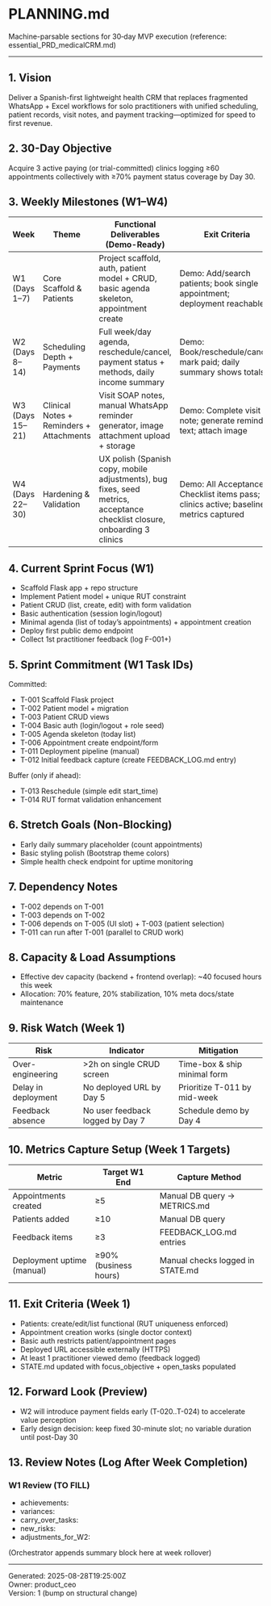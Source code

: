 # PLANNING.md

Machine-parsable sections for 30‑day MVP execution (reference: essential_PRD_medicalCRM.md)

---

## 1. Vision
Deliver a Spanish-first lightweight health CRM that replaces fragmented WhatsApp + Excel workflows for solo practitioners with unified scheduling, patient records, visit notes, and payment tracking—optimized for speed to first revenue.

## 2. 30-Day Objective
Acquire 3 active paying (or trial-committed) clinics logging ≥60 appointments collectively with ≥70% payment status coverage by Day 30.

## 3. Weekly Milestones (W1–W4)

| Week | Theme | Functional Deliverables (Demo-Ready) | Exit Criteria |
|------|-------|---------------------------------------|---------------|
| W1 (Days 1–7) | Core Scaffold & Patients | Project scaffold, auth, patient model + CRUD, basic agenda skeleton, appointment create | Demo: Add/search patients; book single appointment; deployment reachable |
| W2 (Days 8–14) | Scheduling Depth + Payments | Full week/day agenda, reschedule/cancel, payment status + methods, daily income summary | Demo: Book/reschedule/cancel; mark paid; daily summary shows totals |
| W3 (Days 15–21) | Clinical Notes + Reminders + Attachments | Visit SOAP notes, manual WhatsApp reminder generator, image attachment upload + storage | Demo: Complete visit note; generate reminder text; attach image |
| W4 (Days 22–30) | Hardening & Validation | UX polish (Spanish copy, mobile adjustments), bug fixes, seed metrics, acceptance checklist closure, onboarding 3 clinics | Demo: All Acceptance Checklist items pass; 3 clinics active; baseline metrics captured |

## 4. Current Sprint Focus (W1)
- Scaffold Flask app + repo structure
- Implement Patient model + unique RUT constraint
- Patient CRUD (list, create, edit) with form validation
- Basic authentication (session login/logout)
- Minimal agenda (list of today’s appointments) + appointment creation
- Deploy first public demo endpoint
- Collect 1st practitioner feedback (log F-001+)

## 5. Sprint Commitment (W1 Task IDs)
Committed:
- T-001 Scaffold Flask project
- T-002 Patient model + migration
- T-003 Patient CRUD views
- T-004 Basic auth (login/logout + role seed)
- T-005 Agenda skeleton (today list)
- T-006 Appointment create endpoint/form
- T-011 Deployment pipeline (manual)
- T-012 Initial feedback capture (create FEEDBACK_LOG.md entry)

Buffer (only if ahead):
- T-013 Reschedule (simple edit start_time)
- T-014 RUT format validation enhancement

## 6. Stretch Goals (Non-Blocking)
- Early daily summary placeholder (count appointments)
- Basic styling polish (Bootstrap theme colors)
- Simple health check endpoint for uptime monitoring

## 7. Dependency Notes
- T-002 depends on T-001
- T-003 depends on T-002
- T-006 depends on T-005 (UI slot) + T-003 (patient selection)
- T-011 can run after T-001 (parallel to CRUD work)

## 8. Capacity & Load Assumptions
- Effective dev capacity (backend + frontend overlap): ~40 focused hours this week
- Allocation: 70% feature, 20% stabilization, 10% meta docs/state maintenance

## 9. Risk Watch (Week 1)
| Risk | Indicator | Mitigation |
|------|-----------|------------|
| Over-engineering | >2h on single CRUD screen | Time-box & ship minimal form |
| Delay in deployment | No deployed URL by Day 5 | Prioritize T-011 by mid-week |
| Feedback absence | No user feedback logged by Day 7 | Schedule demo by Day 4 |

## 10. Metrics Capture Setup (Week 1 Targets)
| Metric | Target W1 End | Capture Method |
|--------|---------------|----------------|
| Appointments created | ≥5 | Manual DB query → METRICS.md |
| Patients added | ≥10 | Manual DB query |
| Feedback items | ≥3 | FEEDBACK_LOG.md entries |
| Deployment uptime (manual) | ≥90% (business hours) | Manual checks logged in STATE.md |

## 11. Exit Criteria (Week 1)
- Patients: create/edit/list functional (RUT uniqueness enforced)
- Appointment creation works (single doctor context)
- Basic auth restricts patient/appointment pages
- Deployed URL accessible externally (HTTPS)
- At least 1 practitioner viewed demo (feedback logged)
- STATE.md updated with focus_objective + open_tasks populated

## 12. Forward Look (Preview)
- W2 will introduce payment fields early (T-020..T-024) to accelerate value perception
- Early design decision: keep fixed 30-minute slot; no variable duration until post-Day 30

## 13. Review Notes (Log After Week Completion)
### W1 Review (TO FILL)
- achievements:
- variances:
- carry_over_tasks:
- new_risks:
- adjustments_for_W2:

(Orchestrator appends summary block here at week rollover)

---
Generated: 2025-08-28T19:25:00Z  
Owner: product_ceo  
Version: 1 (bump on structural change)
